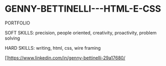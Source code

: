 # GENNY-BETTINELLI---HTML-E-CSS


PORTFOLIO


SOFT SKILLS: precision, people oriented, creativity, proactivity, problem solving


HARD SKILLS: writing, html, css, wire framing


[]https://www.linkedin.com/in/genny-bettinelli-29a17680/


